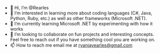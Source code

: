 - 👋 Hi, I’m @Rearles
- 👀 I’m interested in learning more about coding languages (C#, Java, Python, Ruby, etc.) as well as other frameworks (Microsoft .NET).
- 🌱 I’m currently learning Microsoft .NET by experimenting with how it works 
- 💞️ I’m looking to collaborate on fun projects and interesting concepts. Feel free to reach out if you have something cool you are working on.
- 📫 How to reach me email me at ryanjayearles@gmail.com

<!---
Rearles/Rearles is a ✨ special ✨ repository because its `README.md` (this file) appears on your GitHub profile.
You can click the Preview link to take a look at your changes.
--->
